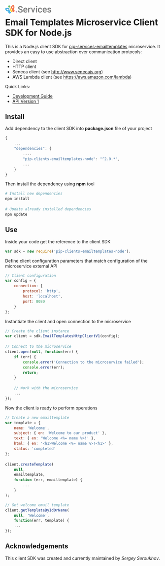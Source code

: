 # <img src="https://github.com/pip-services/pip-services/raw/master/design/Logo.png" alt="Pip.Services Logo" style="max-width:30%"> <br/> Email Templates Microservice Client SDK for Node.js

This is a Node.js client SDK for [pip-services-emailtemplates](https://github.com/pip-services/pip-services-emailtemplates) microservice.
It provides an easy to use abstraction over communication protocols:

* Direct client
* HTTP client
* Seneca client (see http://www.senecajs.org)
* AWS Lambda client (see https://aws.amazon.com/lambda)

<a name="links"></a> Quick Links:

* [Development Guide](doc/Development.md)
* [API Version 1](doc/NodeClientApiV1.md)

## Install

Add dependency to the client SDK into **package.json** file of your project
```javascript
{
    ...
    "dependencies": {
        ....
        "pip-clients-emailtemplates-node": "^2.0.*",
        ...
    }
}
```

Then install the dependency using **npm** tool
```bash
# Install new dependencies
npm install

# Update already installed dependencies
npm update
```

## Use

Inside your code get the reference to the client SDK
```javascript
var sdk = new require('pip-clients-emailtemplates-node');
```

Define client configuration parameters that match configuration of the microservice external API
```javascript
// Client configuration
var config = {
    connection: {
        protocol: 'http',
        host: 'localhost', 
        port: 8080
    }
};
```

Instantiate the client and open connection to the microservice
```javascript
// Create the client instance
var client = sdk.EmailTemplatesHttpClientV1(config);

// Connect to the microservice
client.open(null, function(err) {
    if (err) {
        console.error('Connection to the microservice failed');
        console.error(err);
        return;
    }
    
    // Work with the microservice
    ...
});
```

Now the client is ready to perform operations
```javascript
// Create a new emailtemplate
var template = {
    name: 'Welcome',
    subject: { en: 'Welcome to our product' },
    text: { en: 'Welcome <%= name %>!' },
    html: { en: '<h1>Welcome <%= name %>!<h1>' },
    status: 'completed'
};

client.createTemplate(
    null,
    emailtemplate,
    function (err, emailtemplate) {
        ...
    }
);
```

```javascript
// Get welcome email template
client.getTemplateByIdOrName(
    null, 'Welcome',
    function(err, template) {
    ...    
});
```    

## Acknowledgements

This client SDK was created and currently maintained by *Sergey Seroukhov*.

